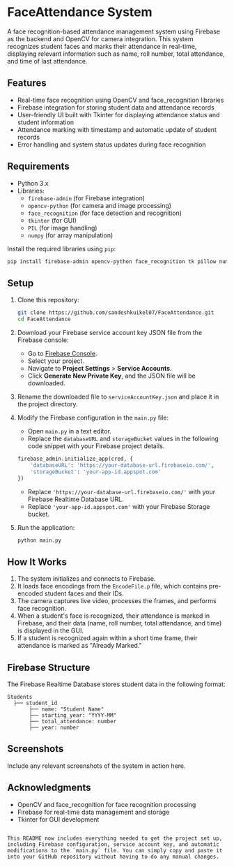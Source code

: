 
# FaceAttendance System

A face recognition-based attendance management system using Firebase as the backend and OpenCV for camera integration. This system recognizes student faces and marks their attendance in real-time, displaying relevant information such as name, roll number, total attendance, and time of last attendance.

## Features
- Real-time face recognition using OpenCV and face_recognition libraries
- Firebase integration for storing student data and attendance records
- User-friendly UI built with Tkinter for displaying attendance status and student information
- Attendance marking with timestamp and automatic update of student records
- Error handling and system status updates during face recognition

## Requirements
- Python 3.x
- Libraries:
  - `firebase-admin` (for Firebase integration)
  - `opencv-python` (for camera and image processing)
  - `face_recognition` (for face detection and recognition)
  - `tkinter` (for GUI)
  - `PIL` (for image handling)
  - `numpy` (for array manipulation)

Install the required libraries using `pip`:

```bash
pip install firebase-admin opencv-python face_recognition tk pillow numpy
```

## Setup

1. Clone this repository:

   ```bash
   git clone https://github.com/sandeshkuikel07/FaceAttendance.git
   cd FaceAttendance
   ```

2. Download your Firebase service account key JSON file from the Firebase console:
   - Go to [Firebase Console](https://console.firebase.google.com/).
   - Select your project.
   - Navigate to **Project Settings** > **Service Accounts**.
   - Click **Generate New Private Key**, and the JSON file will be downloaded.

3. Rename the downloaded file to `serviceAccountKey.json` and place it in the project directory.

4. Modify the Firebase configuration in the `main.py` file:
   - Open `main.py` in a text editor.
   - Replace the `databaseURL` and `storageBucket` values in the following code snippet with your Firebase project details.

   ```python
   firebase_admin.initialize_app(cred, {
       'databaseURL': 'https://your-database-url.firebaseio.com/',
       'storageBucket': 'your-app-id.appspot.com'
   })
   ```

   - Replace `'https://your-database-url.firebaseio.com/'` with your Firebase Realtime Database URL.
   - Replace `'your-app-id.appspot.com'` with your Firebase Storage bucket.

5. Run the application:

   ```bash
   python main.py
   ```

## How It Works

1. The system initializes and connects to Firebase.
2. It loads face encodings from the `EncodeFile.p` file, which contains pre-encoded student faces and their IDs.
3. The camera captures live video, processes the frames, and performs face recognition.
4. When a student's face is recognized, their attendance is marked in Firebase, and their data (name, roll number, total attendance, and time) is displayed in the GUI.
5. If a student is recognized again within a short time frame, their attendance is marked as "Already Marked."

## Firebase Structure

The Firebase Realtime Database stores student data in the following format:

```
Students
  ├── student_id
       ├── name: "Student Name"
       ├── starting_year: "YYYY-MM"
       ├── total_attendance: number
       ├── year: number
```

## Screenshots

Include any relevant screenshots of the system in action here.

## Acknowledgments

- OpenCV and face_recognition for face recognition processing
- Firebase for real-time data management and storage
- Tkinter for GUI development
```

This README now includes everything needed to get the project set up, including Firebase configuration, service account key, and automatic modifications to the `main.py` file. You can simply copy and paste it into your GitHub repository without having to do any manual changes.
